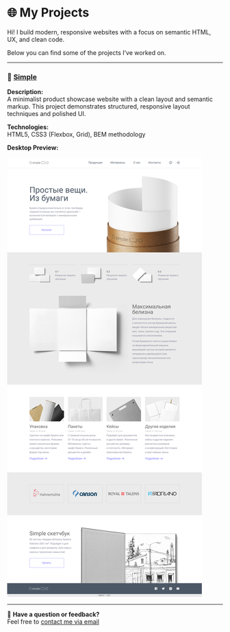 # 🌐 My Projects

Hi! I build modern, responsive websites with a focus on semantic HTML, UX, and clean code.

Below you can find some of the projects I’ve worked on.

---

### 🧱 [Simple](https://ilya33-s.github.io/Portfolio/Simple/)
**Description:**  
A minimalist product showcase website with a clean layout and semantic markup. This project demonstrates structured, responsive layout techniques and polished UI.

**Technologies:**  
HTML5, CSS3 (Flexbox, Grid), BEM methodology

**Desktop Preview:**

![Simple preview](Simple/Preview_Desktop.png)

---

💬 **Have a question or feedback?**  
Feel free to [contact me via email](mailto:ilya.kroft@gmail.com)
